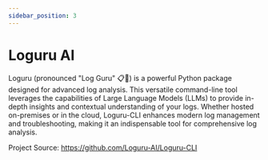 ```yaml
---
sidebar_position: 3
---
```


# Loguru AI

Loguru (pronounced "Log Guru" 📋🧘) is a powerful Python package designed for advanced log analysis. This versatile
command-line tool leverages the capabilities of Large Language Models (LLMs) to provide in-depth insights and contextual
understanding of your logs. Whether hosted on-premises or in the cloud, Loguru-CLI enhances modern log management and
troubleshooting, making it an indispensable tool for comprehensive log analysis.

Project Source: https://github.com/Loguru-AI/Loguru-CLI